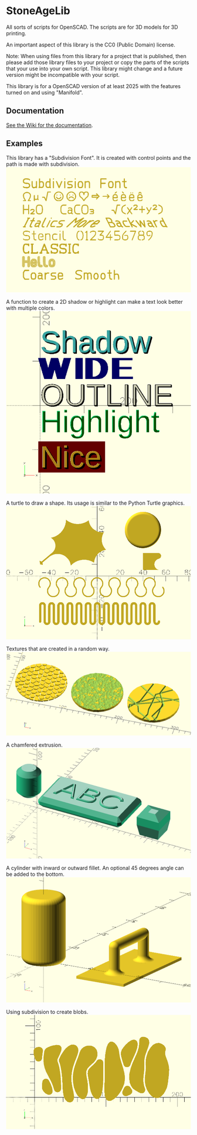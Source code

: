# StoneAgeLib

All sorts of scripts for OpenSCAD.
The scripts are for 3D models for 3D printing.

An important aspect of this library is the CC0 (Public Domain) license.

Note: When using files from this library for a project that is published, then please add those library files to your project or copy the parts of the scripts that your use into your own script. This library might change and a future version might be incompatible with your script.

This library is for a OpenSCAD version of at least 2025 with the features turned on and using "Manifold".

## Documentation

[See the Wiki for the documentation](https://github.com/Stone-Age-Sculptor/StoneAgeLib/wiki).

## Examples

This library has a "Subdivision Font". It is created with control points and the path is made with subdivision.
![Demonstration Subdivision Font](images/DemonstrationFont.png)

A function to create a 2D shadow or highlight can make a text look better with multiple colors.
![Demonstration Text Shadow](images/DemonstrationTextShadow.png)

A turtle to draw a shape. Its usage is similar to the Python Turtle graphics.
![Demonstration Turtle](images/DemonstrationTurtle.png)

Textures that are created in a random way.
![Demontration Texture](images/DemonstrationTexture.png)

A chamfered extrusion.
![Demontration Chamfer](images/DemonstrationChamfer.png)

A cylinder with inward or outward fillet. An optional 45 degrees angle can be added to the bottom.
![Demontration for a cylinder with fillet](images/DemonstrationCylinder.png)

Using subdivision to create blobs.
![Demontration Blobs](images/DemonstrationBlobs.png)


